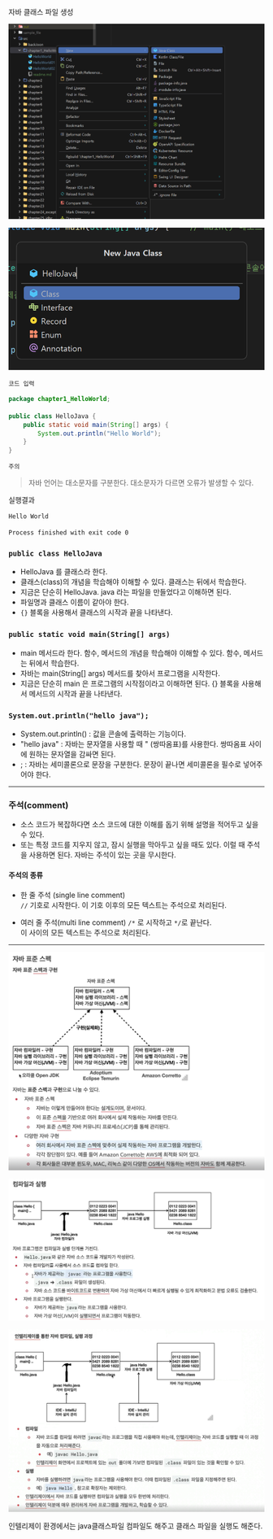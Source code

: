 자바 클래스 파일 생성

<p align="center">
  <img src="./images/01.png">
</p>

<p align="center">
  <img src="./images/02.png">
</p>

`코드 입력`

```java
package chapter1_HelloWorld;

public class HelloJava {
    public static void main(String[] args) {
        System.out.println("Hello World");
    }
}

```
`주의`
> 자바 언어는 대소문자를 구분한다. 대소문자가 다르면 오류가 발생할 수 있다.

실행결과
```shell
Hello World

Process finished with exit code 0
```
### `public class HelloJava`
- HelloJava 를 클래스라 한다. 
- 클래스(class)의 개념을 학습해야 이해할 수 있다. 클래스는 뒤에서 학습한다.
- 지금은 단순히 HelloJava. java 라는 파일을 만들었다고 이해하면 된다.
- 파일명과 클래스 이름이 같아야 한다.
- `{}` 블록을 사용해서 클래스의 시작과 끝을 나타낸다.


### `public static void main(String[] args)`
- main 메서드라 한다. 함수, 메서드의 개념을 학습해야 이해할 수 있다. 함수, 메서드는 뒤에서 학습한다.
- 자바는 main(String[] args) 메서드를 찾아서 프로그램을 시작한다.
- 지금은 단순히 main 은 프로그램의 시작점이라고 이해하면 된다.
{} 블록을 사용해서 메서드의 시작과 끝을 나타낸다.

### `System.out.println("hello java");`
- System.out.println() : 값을 콘솔에 출력하는 기능이다.
- "hello java" : 자바는 문자열을 사용할 때 " (쌍따옴표)를 사용한다. 쌍따옴표 사이에 원하는 문자열을 감싸면 된다.
- ; : 자바는 세미콜론으로 문장을 구분한다. 문장이 끝나면 세미콜론을 필수로 넣어주어야 한다.


---

### 주석(comment)
- 소스 코드가 복잡하다면 소스 코드에 대한 이해를 돕기 위해 설명을 적어두고 싶을 수 있다.
- 또는 특정 코드를 지우지 않고, 잠시 실행을 막아두고 싶을 때도 있다.
이럴 때 주석을 사용하면 된다. 자바는 주석이 있는 곳을 무시한다.

#### 주석의 종류

- 한 줄 주석 (single line comment)<br>
`//` 기호로 시작한다. 이 기호 이후의 모든 텍스트는 주석으로 처리된다.

- 여러 줄 주석(multi line comment)
`/*` 로 시작하고 `*/`로 끝난다.<br>
이 사이의 모든 텍스트는 주석으로 처리된다.

---
<p align="center">
  <img src="./images/03.png">
</p>

<p align="center">
  <img src="./images/04.png">
</p>

<p align="center">
  <img src="./images/05.png">
</p>

인텔리제이 환경에서는 java클래스파일 컴파일도 해주고 클래스 파일을 실행도 해준다.
